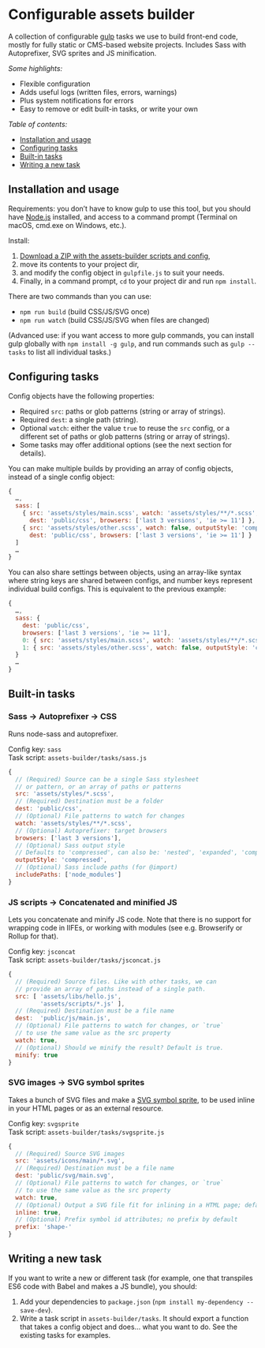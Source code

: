 Configurable assets builder
===========================

A collection of configurable [gulp][] tasks we use to build front-end code, mostly for fully static or CMS-based website projects. Includes Sass with Autoprefixer, SVG sprites and JS minification.

*Some highlights:*

-   Flexible configuration
-   Adds useful logs (written files, errors, warnings)
-   Plus system notifications for errors
-   Easy to remove or edit built-in tasks, or write your own

*Table of contents:*

-   [Installation and usage](#installation-and-usage)
-   [Configuring tasks](#configuring-tasks)
-   [Built-in tasks](#built-in-tasks)
-   [Writing a new task](#writing-a-new-task)


Installation and usage
----------------------

Requirements: you don’t have to know gulp to use this tool, but you should have [Node.js][] installed, and access to a command prompt (Terminal on macOS, cmd.exe on Windows, etc.).

Install:

1.  [Download a ZIP with the assets-builder scripts and config][ZIP],
2.  move its contents to your project dir,
3.  and modify the config object in `gulpfile.js` to suit your needs.
4.  Finally, in a command prompt, `cd` to your project dir and run `npm install`.

There are two commands than you can use:

-   `npm run build` (build CSS/JS/SVG once)
-   `npm run watch` (build CSS/JS/SVG when files are changed)

(Advanced use: if you want access to more gulp commands, you can install gulp globally with `npm install -g gulp`, and run commands such as `gulp --tasks` to list all individual tasks.)


Configuring tasks
-----------------

Config objects have the following properties:

-   Required `src`: paths or glob patterns (string or array of strings).
-   Required `dest`: a single path (string).
-   Optional `watch`: either the value `true` to reuse the `src` config, or a different set of paths or glob patterns (string or array of strings).
-   Some tasks may offer additional options (see the next section for details).

You can make multiple builds by providing an array of config objects, instead of a single config object:

```js
{
  …,
  sass: [
    { src: 'assets/styles/main.scss', watch: 'assets/styles/**/*.scss',
      dest: 'public/css', browsers: ['last 3 versions', 'ie >= 11'] },
    { src: 'assets/styles/other.scss', watch: false, outputStyle: 'compact',
      dest: 'public/css', browsers: ['last 3 versions', 'ie >= 11'] }
  ]
  …
}
```

You can also share settings between objects, using an array-like syntax where string keys are shared between configs, and number keys represent individual build configs. This is equivalent to the previous example:

```js
{
  …,
  sass: {
    dest: 'public/css',
    browsers: ['last 3 versions', 'ie >= 11'],
    0: { src: 'assets/styles/main.scss', watch: 'assets/styles/**/*.scss' },
    1: { src: 'assets/styles/other.scss', watch: false, outputStyle: 'compact' }
  }
  …
}
```


Built-in tasks
--------------

### Sass → Autoprefixer → CSS

Runs node-sass and autoprefixer.

Config key: `sass`<br>
Task script: `assets-builder/tasks/sass.js`

```js
{
  // (Required) Source can be a single Sass stylesheet
  // or pattern, or an array of paths or patterns
  src: 'assets/styles/*.scss',
  // (Required) Destination must be a folder
  dest: 'public/css',
  // (Optional) File patterns to watch for changes
  watch: 'assets/styles/**/*.scss',
  // (Optional) Autoprefixer: target browsers
  browsers: ['last 3 versions'],
  // (Optional) Sass output style
  // Defaults to 'compressed', can also be: 'nested', 'expanded', 'compact'
  outputStyle: 'compressed',
  // (Optional) Sass include paths (for @import)
  includePaths: ['node_modules']
}
```

### JS scripts → Concatenated and minified JS

Lets you concatenate and minify JS code. Note that there is no support for wrapping code in IIFEs, or working with modules (see e.g. Browserify or Rollup for that). 

Config key: `jsconcat`<br>
Task script: `assets-builder/tasks/jsconcat.js`

```js
{
  // (Required) Source files. Like with other tasks, we can
  // provide an array of paths instead of a single path.
  src: [ 'assets/libs/hello.js',
         'assets/scripts/*.js' ],
  // (Required) Destination must be a file name
  dest:  'public/js/main.js',
  // (Optional) File patterns to watch for changes, or `true`
  // to use the same value as the src property
  watch: true,
  // (Optional) Should we minify the result? Default is true.
  minify: true
}
```

### SVG images → SVG symbol sprites

Takes a bunch of SVG files and make a [SVG symbol sprite][DOC_SVG_SPRITES], to be used inline in your HTML pages or as an external resource.

Config key: `svgsprite`<br>
Task script: `assets-builder/tasks/svgsprite.js`

```js
{
  // (Required) Source SVG images
  src: 'assets/icons/main/*.svg',
  // (Required) Destination must be a file name
  dest: 'public/svg/main.svg',
  // (Optional) File patterns to watch for changes, or `true`
  // to use the same value as the src property
  watch: true,
  // (Optional) Output a SVG file fit for inlining in a HTML page; defaults to false
  inline: true,
  // (Optional) Prefix symbol id attributes; no prefix by default
  prefix: 'shape-'
}
```


Writing a new task
------------------

If you want to write a new or different task (for example, one that transpiles ES6 code with Babel and makes a JS bundle), you should:

1.  Add your dependencies to `package.json` (`npm install my-dependency --save-dev`).
2.  Write a task script in `assets-builder/tasks`. It should export a function that takes a config object and does… what you want to do. See the existing tasks for examples.


[gulp]: http://gulpjs.com/
[Node.js]: https://nodejs.org
[ZIP]: https://github.com/gradientz/assets-builder/archive/config-in-gulpfile.zip
[DOC_SVG_SPRITES]: http://fvsch.com/code/svg-icons/how-to/
